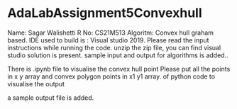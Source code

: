 # AdaLabAssignment5Convexhull

Name: Sagar Walishetti
R No: CS21M513
Algoritm: Convex hull graham based.
IDE used to build is : Visual studio 2019.
Please read the input instructions while running the code.
unzip the zip file, you can find visual studio solution is present.
sample input and output for algorithms is added..

There is .ipynb file to visualise the convex hull point 
Please put all the points in x y array
and convex polygon points in x1 y1 array.
of python code to visualise the output 

a sample output file is added.
